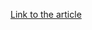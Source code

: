 [Link to the article](https://raw.githubusercontent.com/eset/malware-ioc/master/windigo/README.adoc)
